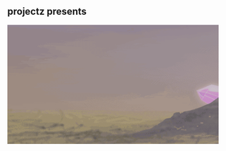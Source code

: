## projectz presents

[![DCrystal World](https://github.com/RodneyBaker/projectz/blob/main/raece/images/crystalworld.gif)](https://rodneybaker.github.io/projectz/)



